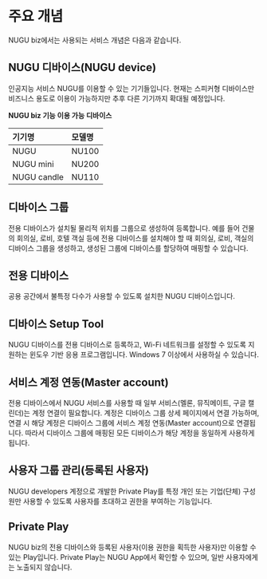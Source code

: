 # 주요 개념

NUGU biz에서는 사용되는 서비스 개념은 다음과 같습니다.

## NUGU 디바이스\(NUGU device\)

인공지능 서비스 NUGU를 이용할 수 있는 기기들입니다. 현재는 스피커형 디바이스만 비즈니스 용도로 이용이 가능하지만 추후 다른 기기까지 확대될 예정입니다.

**NUGU biz 기능 이용 가능 디바이스**

| 기기명 | 모델명 |
| :--- | :--- |
| NUGU | NU100 |
| NUGU mini | NU200 |
| NUGU candle | NU110 |

## 디바이스 그룹

전용 디바이스가 설치될 물리적 위치를 그룹으로 생성하여 등록합니다. 예를 들어 건물의 회의실, 로비, 호텔 객실 등에 전용 디바이스를 설치해야 할 때 회의실, 로비, 객실의 디바이스 그룹을 생성하고, 생성된 그룹에 디바이스를 할당하여 매핑할 수 있습니다.

## 전용 디바이스

공용 공간에서 불특정 다수가 사용할 수 있도록 설치한 NUGU 디바이스입니다.

## 디바이스 Setup Tool

NUGU 디바이스를 전용 디바이스로 등록하고, Wi-Fi 네트워크를 설정할 수 있도록 지원하는 윈도우 기반 응용 프로그램입니다. Windows 7 이상에서 사용하실 수 있습니다.

## 서비스 계정 연동\(Master account\)

전용 디바이스에서 NUGU 서비스를 사용할 때 일부 서비스\(멜론, 뮤직메이트, 구글 캘린더\)는 계정 연결이 필요합니다. 계정은 디바이스 그룹 상세 페이지에서 연결 가능하며, 연결 시 해당 계정은 디바이스 그룹에 서비스 계정 연동\(Master account\)으로 연결됩니다. 따라서 디바이스 그룹에 매핑된 모든 디바이스가 해당 계정을 동일하게 사용하게 됩니다.

## 사용자 그룹 관리\(등록된 사용자\)

NUGU developers 계정으로 개발한 Private Play를 특정 개인 또는 기업\(단체\) 구성원만 사용할 수 있도록 사용자를 초대하고 권한을 부여하는 기능입니다.

## Private Play

NUGU biz의 전용 디바이스와 등록된 사용자\(이용 권한을 획득한 사용자\)만 이용할 수 있는 Play입니다. Private Play는 NUGU App에서 확인할 수 있으며, 일반 사용자에게는 노출되지 않습니다.

